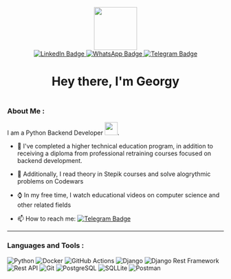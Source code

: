 <div id="header" align="center">
  <img src="https://media.giphy.com/media/UtEd87cLAH789bR5sk/giphy.gif" width="100"/>
</div>

<div id="badges" align="center">
  <a href="">
    <img src="https://img.shields.io/badge/LinkedIn-blue?style=for-the-badge  logo=linkedin  logoColor=white" alt="LinkedIn Badge" style="text-decoration:none;"/>
  </a>
  <a href="https://api.whatsapp.com/send?phone=9819665730">
    <img src="https://img.shields.io/badge/WhatsApp-green?style=for-the-badge  logo=whatsapp  logoColor=white" alt="WhatsApp Badge" style="text-decoration:none;"/>
  </a>
  <a href="https://t.me/S4tisf4ction">
    <img src="https://img.shields.io/badge/Telegram-blue?style=for-the-badge  logo=telegram  logoColor=white" alt="Telegram Badge" style="text-decoration:none;"/>
  </a>
</div>

<h1 align="center">
  Hey there, I'm Georgy
</h1>
<div align="center">
  <img src="https://komarev.com/ghpvc/?username=s4tisf4ction&style=flat-square&color=blue" alt=""/>
</div>

### About Me :

I am a Python Backend Developer <img src="https://media.giphy.com/media/WUlplcMpOCEmTGBtBW/giphy.gif" width="30">.

- 🔭 I've completed a higher technical education program, in addition to receiving a diploma from professional retraining courses focused on backend development.

- 🌱 Additionally, I read theory in Stepik courses and solve alogrythmic problems on Codewars

- ⌚ In my free time, I watch educational videos on computer science and other related fields

- 📫 How to reach me: [![Telegram Badge](https://img.shields.io/badge/-S4tisf4ction-blue?style=flat&logo=Telegram&logoColor=white)](https://t.me/S4tisf4ction)

---

### Languages and Tools :

![Python](https://img.shields.io/badge/Python-3776AB?style=for-the-badge&logo=python&logoColor=white)
![Docker](https://img.shields.io/badge/Docker-316192?style=for-the-badge&logo=docker&logoColor=white)
![GitHub Actions](https://img.shields.io/badge/github%20actions-%232671E5.svg?style=for-the-badge&logo=githubactions&logoColor=white)
![Django](https://img.shields.io/badge/Django-092E20?style=for-the-badge&logo=django&logoColor=white)
![Django Rest Framework](https://img.shields.io/badge/Django%20Rest%20Framework-0C4B33?style=for-the-badge&logo=django&logoColor=white)
![Rest API](https://img.shields.io/badge/Rest%20API-0096D6?style=for-the-badge&logo=api&logoColor=white)
![Git](https://img.shields.io/badge/Git-F05032?style=for-the-badge&logo=git&logoColor=white)
![PostgreSQL](https://img.shields.io/badge/PostgreSQL-336791?style=for-the-badge&logo=postgresql&logoColor=white)
![SQLLite](https://img.shields.io/badge/SQLLite-003B57?style=for-the-badge&logo=sqlite&logoColor=white)
![Postman](https://img.shields.io/badge/Postman-FF6C37?style=for-the-badge&logo=postman&logoColor=white)


<!--
**s4tisf4ction/s4tisf4ction** is a ✨ _special_ ✨ repository because its `README.md` (this file) appears on your GitHub profile.

Here are some ideas to get you started:

- 🔭 I’m currently working on ...
- 🌱 I’m currently learning ...
- 👯 I’m looking to collaborate on ...
- 🤔 I’m looking for help with ...
- 💬 Ask me about ...
- 📫 How to reach me: ...
- 😄 Pronouns: ...
- ⚡ Fun fact: ...
-->
